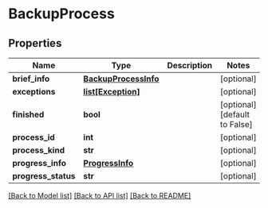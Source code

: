 # BackupProcess

## Properties
Name | Type | Description | Notes
------------ | ------------- | ------------- | -------------
**brief_info** | [**BackupProcessInfo**](BackupProcessInfo.md) |  | [optional] 
**exceptions** | [**list[Exception]**](Exception.md) |  | [optional] 
**finished** | **bool** |  | [optional] [default to False]
**process_id** | **int** |  | [optional] 
**process_kind** | **str** |  | [optional] 
**progress_info** | [**ProgressInfo**](ProgressInfo.md) |  | [optional] 
**progress_status** | **str** |  | [optional] 

[[Back to Model list]](../README.md#documentation-for-models) [[Back to API list]](../README.md#documentation-for-api-endpoints) [[Back to README]](../README.md)


